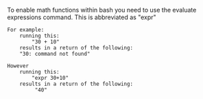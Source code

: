 To enable math functions within bash you need to use the
evaluate expressions command. This is abbreviated as "expr"

    For example:
        running this:
            "30 + 10"
        results in a return of the following:
        "30: command not found"
    
    However
        running this:
            "expr 30+10" 
        results in a return of the following:
             "40"
